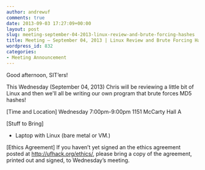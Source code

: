 ```yaml
---
author: andrewuf
comments: true
date: 2013-09-03 17:27:09+00:00
layout: post
slug: meeting-september-04-2013-linux-review-and-brute-forcing-hashes
title: Meeting – September 04, 2013 | Linux Review and Brute Forcing Hashes
wordpress_id: 832
categories:
- Meeting Announcement
---
```


Good afternoon, SIT’ers!

This Wednesday (September 04, 2013) Chris will be reviewing a little bit of Linux and then we'll all be writing our own program that brute forces MD5 hashes!

[Time and Location]
Wednesday 7:00pm-9:00pm
1151 McCarty Hall A

[Stuff to Bring]
- Laptop with Linux (bare metal or VM.)

[Ethics Agreement]
If you haven’t yet signed an the ethics agreement posted at http://ufhack.org/ethics/, please bring a copy of the agreement, printed out and signed, to Wednesday’s meeting.
